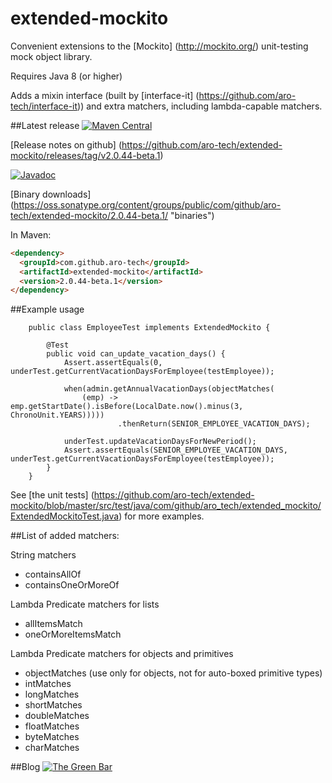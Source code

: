 # extended-mockito
Convenient extensions to the [Mockito] (http://mockito.org/) unit-testing mock object library.

Requires Java 8 (or higher)

Adds a mixin interface (built by [interface-it] (https://github.com/aro-tech/interface-it)) and extra matchers, including lambda-capable matchers.

##Latest release
[![Maven Central](https://maven-badges.herokuapp.com/maven-central/com.github.aro-tech/extended-mockito/badge.svg)](http://search.maven.org/#artifactdetails|com.github.aro-tech|extended-mockito|2.0.44-beta.1|jar)

[Release notes on github] (https://github.com/aro-tech/extended-mockito/releases/tag/v2.0.44-beta.1) 

[![Javadoc](https://javadoc-emblem.rhcloud.com/doc/com.github.aro-tech/extended-mockito/badge.svg)](http://www.javadoc.io/doc/com.github.aro-tech/extended-mockito/2.0.44-beta.1)

[Binary downloads] (https://oss.sonatype.org/content/groups/public/com/github/aro-tech/extended-mockito/2.0.44-beta.1/ "binaries")


In Maven:

```html
<dependency>
  <groupId>com.github.aro-tech</groupId>
  <artifactId>extended-mockito</artifactId>
  <version>2.0.44-beta.1</version>
</dependency>
```


##Example usage 
```
	public class EmployeeTest implements ExtendedMockito { 
		
		@Test
		public void can_update_vacation_days() {
			Assert.assertEquals(0, underTest.getCurrentVacationDaysForEmployee(testEmployee));
		
			when(admin.getAnnualVacationDays(objectMatches(
				(emp) -> emp.getStartDate().isBefore(LocalDate.now().minus(3, ChronoUnit.YEARS)))))
						.thenReturn(SENIOR_EMPLOYEE_VACATION_DAYS);
			
			underTest.updateVacationDaysForNewPeriod();
			Assert.assertEquals(SENIOR_EMPLOYEE_VACATION_DAYS, underTest.getCurrentVacationDaysForEmployee(testEmployee));
		}
	}

```

See [the unit tests] (https://github.com/aro-tech/extended-mockito/blob/master/src/test/java/com/github/aro_tech/extended_mockito/ExtendedMockitoTest.java) for more examples.  

##List of added matchers:

String matchers 
 * containsAllOf
 * containsOneOrMoreOf

Lambda Predicate matchers for lists
 * allItemsMatch
 * oneOrMoreItemsMatch

Lambda Predicate matchers for objects and primitives
 * objectMatches (use only for objects, not for auto-boxed primitive types)
 * intMatches
 * longMatches
 * shortMatches
 * doubleMatches
 * floatMatches
 * byteMatches
 * charMatches

##Blog
[![The Green Bar](https://img.shields.io/badge/My_Blog:-The_Green_Bar-brightgreen.svg)](https://thegreenbar.wordpress.com/)
